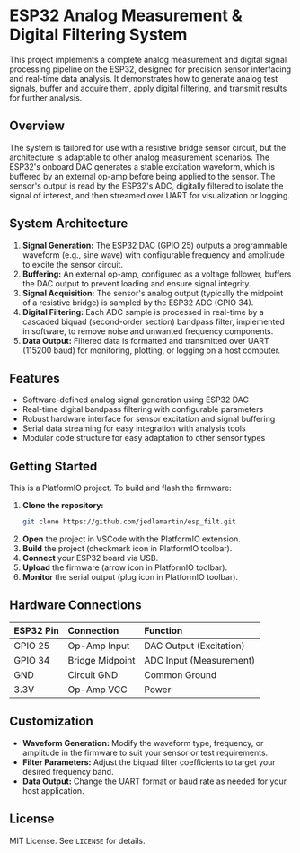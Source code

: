 # ESP32 Analog Measurement & Digital Filtering System

This project implements a complete analog measurement and digital signal processing pipeline on the ESP32, designed for precision sensor interfacing and real-time data analysis. It demonstrates how to generate analog test signals, buffer and acquire them, apply digital filtering, and transmit results for further analysis.

## Overview

The system is tailored for use with a resistive bridge sensor circuit, but the architecture is adaptable to other analog measurement scenarios. The ESP32's onboard DAC generates a stable excitation waveform, which is buffered by an external op-amp before being applied to the sensor. The sensor's output is read by the ESP32's ADC, digitally filtered to isolate the signal of interest, and then streamed over UART for visualization or logging.

## System Architecture

1.  **Signal Generation:** The ESP32 DAC (GPIO 25) outputs a programmable waveform (e.g., sine wave) with configurable frequency and amplitude to excite the sensor circuit.
2.  **Buffering:** An external op-amp, configured as a voltage follower, buffers the DAC output to prevent loading and ensure signal integrity.
3.  **Signal Acquisition:** The sensor's analog output (typically the midpoint of a resistive bridge) is sampled by the ESP32 ADC (GPIO 34).
4.  **Digital Filtering:** Each ADC sample is processed in real-time by a cascaded biquad (second-order section) bandpass filter, implemented in software, to remove noise and unwanted frequency components.
5.  **Data Output:** Filtered data is formatted and transmitted over UART (115200 baud) for monitoring, plotting, or logging on a host computer.

## Features

- Software-defined analog signal generation using ESP32 DAC
- Real-time digital bandpass filtering with configurable parameters
- Robust hardware interface for sensor excitation and signal buffering
- Serial data streaming for easy integration with analysis tools
- Modular code structure for easy adaptation to other sensor types

## Getting Started

This is a PlatformIO project. To build and flash the firmware:

1. **Clone the repository:**
    ```bash
    git clone https://github.com/jedlamartin/esp_filt.git
    ```
2. **Open** the project in VSCode with the PlatformIO extension.
3. **Build** the project (checkmark icon in PlatformIO toolbar).
4. **Connect** your ESP32 board via USB.
5. **Upload** the firmware (arrow icon in PlatformIO toolbar).
6. **Monitor** the serial output (plug icon in PlatformIO toolbar).

## Hardware Connections

| ESP32 Pin | Connection          | Function                   |
| :-------- | :------------------ | :------------------------- |
| GPIO 25   | Op-Amp Input        | DAC Output (Excitation)    |
| GPIO 34   | Bridge Midpoint     | ADC Input (Measurement)    |
| GND       | Circuit GND         | Common Ground              |
| 3.3V      | Op-Amp VCC          | Power                      |

## Customization

- **Waveform Generation:** Modify the waveform type, frequency, or amplitude in the firmware to suit your sensor or test requirements.
- **Filter Parameters:** Adjust the biquad filter coefficients to target your desired frequency band.
- **Data Output:** Change the UART format or baud rate as needed for your host application.

## License

MIT License. See `LICENSE` for details.